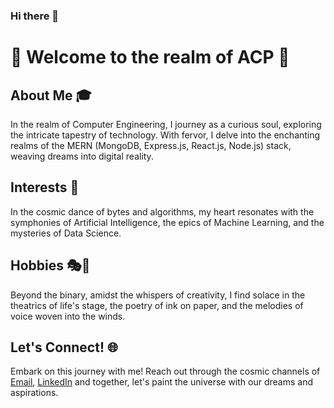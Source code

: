 ### Hi there 👋

# 🌟 Welcome to the realm of ACP 🌟

## About Me 🎓

In the realm of Computer Engineering, I journey as a curious soul, exploring the intricate tapestry of technology. With fervor, I delve into the enchanting realms of the MERN (MongoDB, Express.js, React.js, Node.js) stack, weaving dreams into digital reality.

## Interests 🚀

In the cosmic dance of bytes and algorithms, my heart resonates with the symphonies of Artificial Intelligence, the epics of Machine Learning, and the mysteries of Data Science.

## Hobbies 🎭📝

Beyond the binary, amidst the whispers of creativity, I find solace in the theatrics of life's stage, the poetry of ink on paper, and the melodies of voice woven into the winds.

## Let's Connect! 🌐

Embark on this journey with me! Reach out through the cosmic channels of [Email](mailto:sangatrokaya@example.com), [LinkedIn](https://www.linkedin.com/in/sangatrokaya666/) and together, let's paint the universe with our dreams and aspirations.


